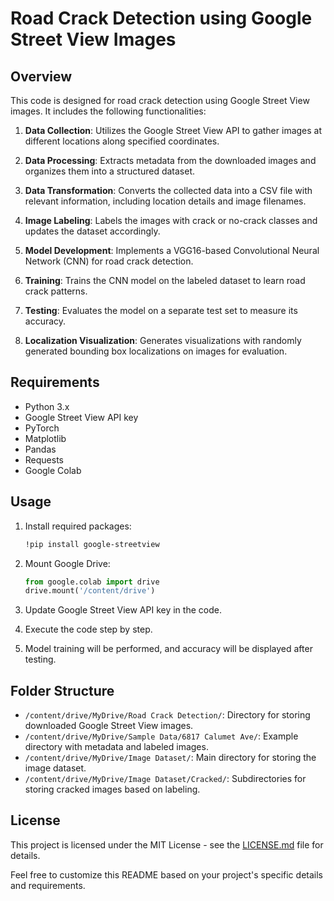 # Road Crack Detection using Google Street View Images

## Overview

This code is designed for road crack detection using Google Street View images. It includes the following functionalities:

1. **Data Collection**: Utilizes the Google Street View API to gather images at different locations along specified coordinates.

2. **Data Processing**: Extracts metadata from the downloaded images and organizes them into a structured dataset.

3. **Data Transformation**: Converts the collected data into a CSV file with relevant information, including location details and image filenames.

4. **Image Labeling**: Labels the images with crack or no-crack classes and updates the dataset accordingly.

5. **Model Development**: Implements a VGG16-based Convolutional Neural Network (CNN) for road crack detection.

6. **Training**: Trains the CNN model on the labeled dataset to learn road crack patterns.

7. **Testing**: Evaluates the model on a separate test set to measure its accuracy.

8. **Localization Visualization**: Generates visualizations with randomly generated bounding box localizations on images for evaluation.

## Requirements

- Python 3.x
- Google Street View API key
- PyTorch
- Matplotlib
- Pandas
- Requests
- Google Colab

## Usage

1. Install required packages:

    ```bash
    !pip install google-streetview
    ```

2. Mount Google Drive:

    ```python
    from google.colab import drive
    drive.mount('/content/drive')
    ```

3. Update Google Street View API key in the code.

4. Execute the code step by step.

5. Model training will be performed, and accuracy will be displayed after testing.

## Folder Structure

- `/content/drive/MyDrive/Road Crack Detection/`: Directory for storing downloaded Google Street View images.
- `/content/drive/MyDrive/Sample Data/6817 Calumet Ave/`: Example directory with metadata and labeled images.
- `/content/drive/MyDrive/Image Dataset/`: Main directory for storing the image dataset.
- `/content/drive/MyDrive/Image Dataset/Cracked/`: Subdirectories for storing cracked images based on labeling.

## License

This project is licensed under the MIT License - see the [LICENSE.md](LICENSE.md) file for details.

Feel free to customize this README based on your project's specific details and requirements.
